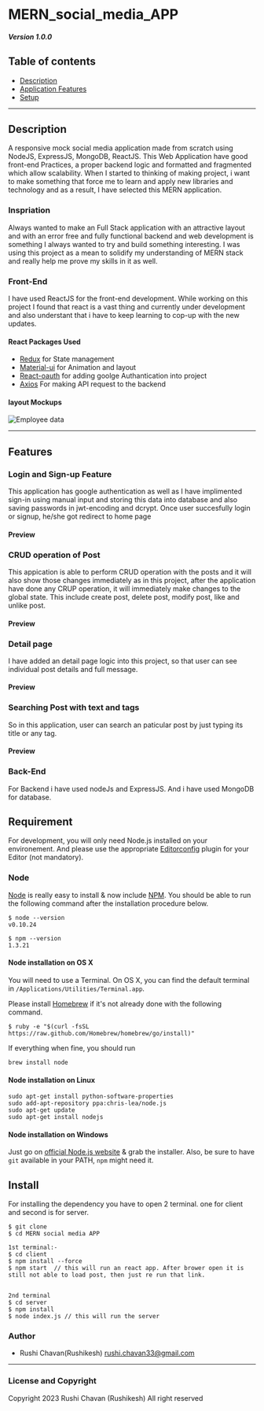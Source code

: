 # MERN_social_media_APP
##### Version 1.0.0
## Table of contents
* [Description](#Description)
* [Application Features](#Features)
* [Setup](#Requirement)

---
## Description

A responsive mock social media application made from scratch using NodeJS, ExpressJS, MongoDB, ReactJS. This Web Application have good front-end Practices, a proper backend logic and formatted and fragmented which allow scalability. When I started to thinking of making project, i want to make something that force me to learn and apply new libraries and technology and as a result, I have selected this MERN application.

### Inspriation
Always wanted to make an Full Stack application with an attractive layout and with an error free and fully functional backend and web development is something I always wanted to try and build something interesting. I was using this project as a mean to solidify my understanding of MERN stack and really help me prove my skills in it as well.

### Front-End 
I have used ReactJS for the front-end development. While working on this project I found that react is a vast thing and currently under development and also understant that i have to keep learning to cop-up with the new updates.

#### React Packages Used
* [Redux](https://redux.js.org/) for State management
* [Material-ui](https://mui.com/) for Animation and layout
* [React-oauth](https://www.npmjs.com/package/react-simple-oauth2-login) for adding goolge Authantication into project
* [Axios](https://www.npmjs.com/package/axios) For making API request to the backend

#### layout Mockups
![Employee data](/media_for_readMe/intro_Picture.png?raw=true "Employee Data title")

---
## Features

### Login and Sign-up Feature
This application has google authentication as well as I have implimented sign-in using manual input and storing this data into database and also saving passwords in jwt-encoding and dcrypt. Once user succesfully login or signup, he/she got redirect to home page

#### Preview





### CRUD operation of Post
This appication is able to perform CRUD operation with the posts and it will also show those changes immediately as in this project, after the application have done any CRUP operation, it will immediately make changes to the global state. This include create post, delete post, modify post, like and unlike post.

#### Preview



### Detail page 
I have added an detail page logic into this project, so that user can see individual post details and full message.

#### Preview



### Searching Post with text and tags
So in this application, user can search an paticular post by just typing its title or any tag. 

#### Preview


### Back-End
For Backend i have used nodeJs and ExpressJS. And i have used MongoDB for database.

## Requirement

For development, you will only need Node.js installed on your environement.
And please use the appropriate [Editorconfig](http://editorconfig.org/) plugin for your Editor (not mandatory).

### Node

[Node](http://nodejs.org/) is really easy to install & now include [NPM](https://npmjs.org/).
You should be able to run the following command after the installation procedure
below.

    $ node --version
    v0.10.24

    $ npm --version
    1.3.21

#### Node installation on OS X

You will need to use a Terminal. On OS X, you can find the default terminal in
`/Applications/Utilities/Terminal.app`.

Please install [Homebrew](http://brew.sh/) if it's not already done with the following command.

    $ ruby -e "$(curl -fsSL https://raw.github.com/Homebrew/homebrew/go/install)"

If everything when fine, you should run

    brew install node

#### Node installation on Linux

    sudo apt-get install python-software-properties
    sudo add-apt-repository ppa:chris-lea/node.js
    sudo apt-get update
    sudo apt-get install nodejs

#### Node installation on Windows

Just go on [official Node.js website](http://nodejs.org/) & grab the installer.
Also, be sure to have `git` available in your PATH, `npm` might need it.

## Install
For installing the dependency you have to open 2 terminal. one for client and second is for server.

    $ git clone 
    $ cd MERN social media APP
   
    1st terminal:-
    $ cd client
    $ npm install --force
    $ npm start  // this will run an react app. After brower open it is still not able to load post, then just re run that link.
    
    
    2nd terminal
    $ cd server
    $ npm install
    $ node index.js // this will run the server




### Author
- Rushi Chavan(Rushikesh) <rushi.chavan33@gmail.com>

---
### License and Copyright
Copyright 2023 Rushi Chavan (Rushikesh)
All right reserved
